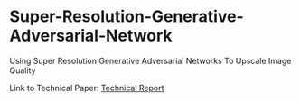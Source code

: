 # Super-Resolution-Generative-Adversarial-Network
Using Super Resolution Generative Adversarial Networks To Upscale Image Quality

Link to Technical Paper: [Technical Report](https://github.com/ryanueda/Super-Resolution-Generative-Adversarial-Network/blob/main/SRGAN%20PAPER.pdf)
